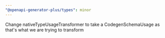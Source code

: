 ```yaml
---
"@openapi-generator-plus/types": minor
---
```


Change nativeTypeUsageTransformer to take a CodegenSchemaUsage as that's what we are trying to transform
